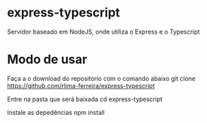 # express-typescript
Servidor baseado em NodeJS, onde utiliza o Express e o Typescript

# Modo de usar
Faça a o download do repositório com o comando abaixo
git clone https://github.com/rlima-ferreira/express-typescript

Entre na pasta que será baixada
cd express-typescript

Instale as depedências
npm install
